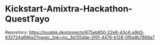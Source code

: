 # Kickstart-Amixtra-Hackathon-QuestTayo

Repository:
https://lovable.dev/projects/675eb850-22e6-43c4-a9d3-832724a896a2?magic_link=mc_3b135dde-2f0f-4476-b128-0f6a8b7889a7
